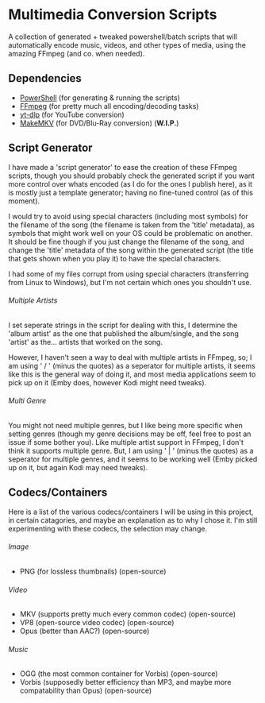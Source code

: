 # Multimedia Conversion Scripts
A collection of generated + tweaked powershell/batch scripts that will automatically encode music, videos, and other types of media, using the amazing FFmpeg (and co. when needed).


## Dependencies

- [PowerShell](https://github.com/PowerShell/PowerShell) (for generating & running the scripts)
- [FFmpeg](https://ffmpeg.org/) (for pretty much all encoding/decoding tasks)
- [yt-dlp](https://github.com/yt-dlp/yt-dlp) (for YouTube conversion)
- [MakeMKV](https://makemkv.com/) (for DVD/Blu-Ray conversion) (**W.I.P.**)


## Script Generator

I have made a 'script generator' to ease the creation of these FFmpeg scripts, though you should probably check the generated script if you want more control over whats encoded (as I do for the ones I publish here), as it is mostly just a template generator; having no fine-tuned control (as of this moment). 

I would try to avoid using special characters (including most symbols) for the filename of the song (the filename is taken from the 'title' metadata), as symbols that might work well on your OS could be problematic on another. It should be fine though if you just change the filename of the song, and change the 'title' metadata of the song within the generated script (the title that gets shown when you play it) to have the special characters.

I had some of my files corrupt from using special characters (transferring from Linux to Windows), but I'm not certain which ones you shouldn't use. 

###### Multiple Artists

I set seperate strings in the script for dealing with this, I determine the 'album artist' as the one that published the album/single, and the song 'artist' as the... artists that worked on the song.

However, I haven't seen a way to deal with multiple artists in FFmpeg, so; I am using ' / ' (minus the quotes) as a seperator for multiple artists, it seems like this is the general way of doing it, and most media applications seem to pick up on it (Emby does, however Kodi might need tweaks).

###### Multi Genre

You might not need multiple genres, but I like being more specific when setting genres (though my genre decisions may be off, feel free to post an issue if some bother you). Like multiple artist support in FFmpeg, I don't think it supports multiple genre. But, I am using ' | ' (minus the quotes) as a seperator for multiple genres, and it seems to be working well (Emby picked up on it, but again Kodi may need tweaks).

## Codecs/Containers

Here is a list of the various codecs/containers I will be using in this project, in certain catagories, and maybe an explanation as to why I chose it. I'm still experimenting with these codecs, the selection may change.

###### Image

- PNG (for lossless thumbnails) (open-source)

###### Video

- MKV (supports pretty much every common codec) (open-source)
- VP8 (open-source video codec) (open-source)
- Opus (better than AAC?) (open-source)

###### Music

- OGG (the most common container for Vorbis) (open-source)
- Vorbis (supposedly better efficiency than MP3, and maybe more compatability than Opus) (open-source)

